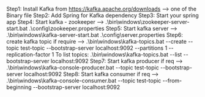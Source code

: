Step1: Install Kafka from https://kafka.apache.org/downloads --> one of the Binary file
Step2: Add Spring for Kafka dependency
Step3: Start your spring app
Step4: Start kafka - zookeeper --> .\bin\windows\zookeeper-server-start.bat .\config\zookeeper.properties
Step5: Start kafka server --> .\bin\windows\kafka-server-start.bat .\config\server.properties
Step6: create kafka topic if require --> .\bin\windows\kafka-topics.bat --create --topic test-topic --bootstrap-server localhost:9092 --partitions 1 --replication-factor 1
To list topics: .\bin\windows\kafka-topics.bat --list --bootstrap-server localhost:9092
Step7: Start kafka producer if req --> .\bin\windows\kafka-console-producer.bat --topic test-topic --bootstrap-server localhost:9092
Step8: Start kafka consumer if req --> .\bin\windows\kafka-console-consumer.bat --topic test-topic --from-beginning --bootstrap-server localhost:9092
